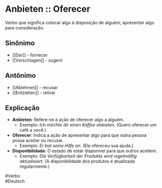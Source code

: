 # Anbieten :: Oferecer
<!--SR:!2024-11-07,1,210-->
Verbo que significa colocar algo à disposição de alguém; apresentar algo para consideração.

## Sinônimo
- [[Dar]] - fornecer  
- [[Vorschlagen]] - sugerir  

## Antônimo
- [[Ablehnen]] - recusar  
- [[Entziehen]] - retirar  

## Explicação
- **Anbieten**: Refere-se à ação de oferecer algo a alguém.
  - Exemplo: *Ich möchte dir einen Kaffee anbieten.* (Quero oferecer um café a você.)
- **Oferecer**: Indica a ação de apresentar algo para que outra pessoa possa aceitar ou recusar.
  - Exemplo: *Er bot seine Hilfe an.* (Ele ofereceu sua ajuda.)
- **Disponibilidade**: O estado de estar disponível para que outros aceitem.
  - Exemplo: *Die Verfügbarkeit der Produkte wird regelmäßig aktualisiert.* (A disponibilidade dos produtos é atualizada regularmente.)

#Verbo  
#Deutsch